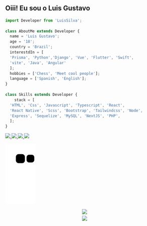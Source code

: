   <!-- 
    welcome my readme

    developer: Luis Silvah
    email: luisgsilva21@gmail.com
    date Create: ?

    webSite: https://luissilva.vercel.app/
   -->

## Oiii! Eu sou o Luis Gustavo 
```js
import Developer from 'LuisSilva';

class AboutMe extends Developer {
  name = 'Luis Gustavo';
  age = '18';
  country = 'Brazil';
  interestdIn = [
  'Prisma', 'Python','Django', 'Vue', 'Flutter', 'Swift',
  'vite', 'Java', 'Angular'
  ];
  hobbies = ['Chess', 'Meet cool people'];
  language = ['Spanish', 'English'];
}

class Skills extends Developer {
    stack = [
  'HTML', 'Css', 'Javascript', 'Typescript', 'React', 
  'React Native', 'Scss', 'Bootstrap', 'Tailwindcss', 'Node', 
  'Express', 'Sequelize', 'MySQL', 'NextJS', 'PHP',
  ];
}
```
<p>
<a href="https://www.linkedin.com/in/luis-gustavo-4b35411ab/" rel="nofollow" target="_blank">
  <img src="https://img.shields.io/badge/-LinkedIn-%230077B5?style=for-the-badge&amp;logo=linkedin&amp;logoColor=white" data-canonical-src="https://img.shields.io/badge/-LinkedIn-%230077B5?style=for-the-badge&amp;logo=linkedin&amp;logoColor=white" style="max-width:100%;">
  </a>
<a href="https://www.instagram.com/_luis.silvah/" rel="nofollow" target="_blank">
  <img src="https://img.shields.io/badge/-Instagram-%23E4405F?style=for-the-badge&amp;logo=instagram&amp;logoColor=white" data-canonical-src="https://img.shields.io/badge/-Instagram-%23E4405F?style=for-the-badge&amp;logo=instagram&amp;logoColor=white" style="max-width:100%;">
  </a>
  <a  href="mailto:luisgsilva21@gmail.com" rel="nofollow" >
    <img src="https://img.shields.io/badge/-Gmail-%23333?style=for-the-badge&logo=gmail&logoColor=white" target="_blank">
  </a>
  <a href="https://www.github.com/LuisSilvah" rel="nofollow">
  <img src="https://img.shields.io/github/followers/LuisSilvah.svg?style=for-the-badge&logo=github&logoColor=white&label=Follow&maxAge=23333?" style="max-width:100%;">
  </a> 
</p>
  
![snake animation](https://github.com/LuisSilvah/LuisSilvah/blob/output/github-contribution-grid-snake.svg)

 <div align="center">
  <a href="https://github.com/LuisSilvah">
  <img height="180em" src="https://github-readme-stats.vercel.app/api?username=LuisSilvah&show_icons=true&theme=dracula&include_all_commits=true&count_private=true"/>
  </a>
</div>

 <div align="center">
  <a href="https://github.com/LuisSilvah">
  <img align="center" src="https://github-readme-stats.vercel.app/api/top-langs/?username=LuisSilvah&theme=dracula&hide_langs_below=1" />
  </a>
</div>

<!--
  ## :briefcase: Experiência de trabalho

  Na visão geral abaixo você encontrará minha experiência de trabalho mais recente:

[<img align="left" height="94px" width="120px" alt="Warpnet" src="https://pt-br.selmi.com.br/assets/img/selmi-logo.svg"/>](https://www.selmi.com.br/)

**Estágiario T.I** \
[**Selmi**](https://www.selmi.com.br/) • Full-time \
Linguagens & Tecnologias: `PHP`, `MySQL`\
Projetos em destaque: [Agendamento]()
<br/>

[<img align="left" height="94px" width="120px" alt="Warpnet" src="https://agroib.vercel.app/static/media/Logo_complete.4c18c653cabbade15f17.png"/>](https://agroib.vercel.app/)

**Estágiario T.I** \
[**Agroib**](https://agroib.vercel.app/) • Freelancer \
Linguagens & Tecnologias: `React`, `MySQL`, `NodeJs`, `Sequelize`, `TailwindCss`, ``\
Projetos em destaque: [Agroib](https://agroib.vercel.app/)
<br/>

-->
  




